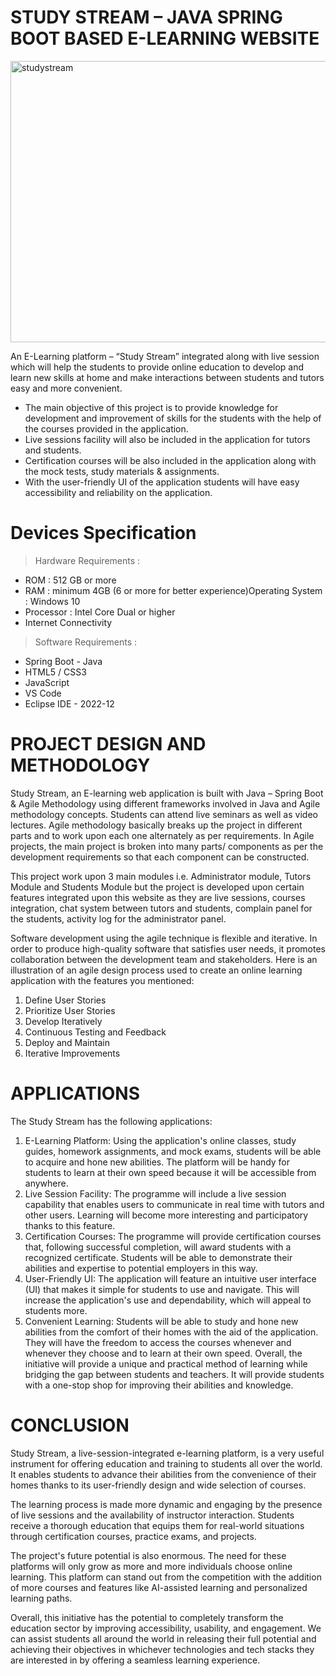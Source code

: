 # STUDY STREAM – JAVA SPRING BOOT BASED E-LEARNING WEBSITE


<img src="https://github.com/RajlaxmiMeshram/studystream/blob/main/img/index.jpg" alt="studystream" width="1050" height="450" ></img>


An E-Learning platform – “Study Stream” integrated along with live session which will help the students to provide online education to develop and learn new skills at home and make interactions between students and tutors easy and more convenient.

<ul> <li>The main objective of this project is to provide knowledge for development and improvement of skills for the students with the help of the courses provided in the application.</li>
<li>Live sessions facility will also be included in the application for tutors and students.</li>
<li>Certification courses will be also included in the application along with the mock tests, study materials & assignments.</li>
<li>With the user-friendly UI of the application students will have easy accessibility and reliability on the application.</li> </ul>

# Devices Specification 
> Hardware Requirements :
<ul>
<li>ROM : 512 GB or more</li>
<li>RAM : minimum 4GB (6 or more for better experience)Operating System : Windows 10</li>
<li>Processor : Intel Core Dual or higher</li>
<li>Internet Connectivity</li>
</ul>

> Software Requirements :
<ul>
<li>Spring Boot - Java</li>
<li> HTML5 / CSS3</li>
<li>JavaScript</li>
<li>VS Code</li>
<li>Eclipse IDE - 2022-12</li>
</ul>

# PROJECT DESIGN AND METHODOLOGY

Study Stream, an E-learning web application is built with Java – Spring Boot & Agile Methodology using different frameworks involved in Java and Agile methodology concepts. Students can attend live seminars as well as video lectures. Agile methodology basically breaks up the project in different parts and to work upon each one alternately as per requirements. In Agile projects, the main project is broken into many parts/ components as per the development requirements so that each component can be constructed.

This project work upon 3 main modules i.e. Administrator module, Tutors Module and Students Module but the project is developed upon certain features integrated upon this website as they are live sessions, courses integration, chat system between tutors and students, complain panel for the students, activity log for the administrator panel.

Software development using the agile technique is flexible and iterative. In order to produce high-quality software that satisfies user needs, it promotes collaboration between the development team and stakeholders. Here is an illustration of an agile design process used to create an online learning application with the features you mentioned:
1. Define User Stories
2. Prioritize User Stories
3. Develop Iteratively
4. Continuous Testing and Feedback
5. Deploy and Maintain
6. Iterative Improvements

# APPLICATIONS

The Study Stream has the following applications:
1. E-Learning Platform:
Using the application's online classes, study guides, homework assignments, and mock exams, students will be able to acquire and hone new abilities. The platform will be handy for students to learn at their own speed because it will be accessible from anywhere.
2. Live Session Facility:
The programme will include a live session capability that enables users to communicate in real time with tutors and other users. Learning will become more interesting and participatory thanks to this feature.
3. Certification Courses:
The programme will provide certification courses that, following successful completion, will award students with a recognized certificate. Students will be able to demonstrate their abilities and expertise to potential employers in this way.
4. User-Friendly UI:
The application will feature an intuitive user interface (UI) that makes it simple for students to use and navigate. This will increase the application's use and dependability, which will appeal to students more.
5. Convenient Learning:
Students will be able to study and hone new abilities from the comfort of their homes with the aid of the application. They will have the freedom to access the courses whenever and whenever they choose and to learn at their own speed.
Overall, the initiative will provide a unique and practical method of learning while bridging the gap between students and teachers. It will provide students with a one-stop shop for improving their abilities and knowledge.

# CONCLUSION

Study Stream, a live-session-integrated e-learning platform, is a very useful instrument for offering education and training to students all over the world. It enables students to advance their abilities from the convenience of their homes thanks to its user-friendly design and wide selection of courses.

The learning process is made more dynamic and engaging by the presence of live sessions and the availability of instructor interaction. Students receive a thorough education that equips them for real-world situations through certification courses, practice exams, and projects.

The project's future potential is also enormous. The need for these platforms will only grow as more and more individuals choose online learning. This platform can stand out from the competition with the addition of more courses and features like AI-assisted learning and personalized learning paths.

Overall, this initiative has the potential to completely transform the education sector by improving accessibility, usability, and engagement. We can assist students all around the world in releasing their full potential and achieving their objectives in whichever technologies and tech stacks they are interested in by offering a seamless learning experience.
